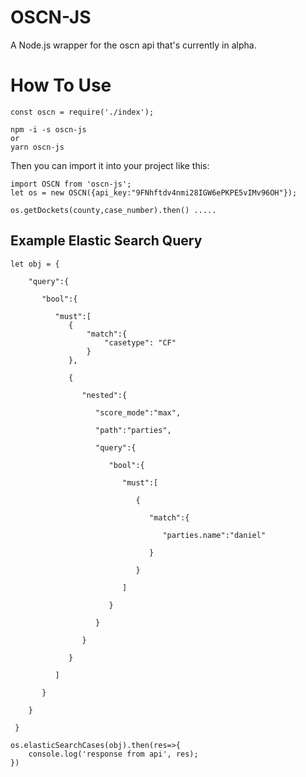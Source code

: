 # OSCN-JS
A Node.js wrapper for the oscn api that's currently in alpha.

# How To Use
```
const oscn = require('./index');

npm -i -s oscn-js
or
yarn oscn-js
```
Then you can import it into your project like this:
```
import OSCN from 'oscn-js';
let os = new OSCN({api_key:"9FNhftdv4nmi28IGW6ePKPE5vIMv96OH"});

os.getDockets(county,case_number).then() ..... 

```

## Example Elastic Search Query
```
let obj = {

    "query":{
 
       "bool":{
 
          "must":[
             {
                 "match":{
                     "casetype": "CF"
                 }	
             },
 
             {
 
                "nested":{
 
                   "score_mode":"max",
 
                   "path":"parties",
 
                   "query":{
 
                      "bool":{
 
                         "must":[
 
                            {
 
                               "match":{
 
                                  "parties.name":"daniel"
 
                               }
 
                            }
 
                         ]
 
                      }
 
                   }
 
                }
 
             }
 
          ]
 
       }
 
    }
 
 }

os.elasticSearchCases(obj).then(res=>{
    console.log('response from api', res);
})
```
